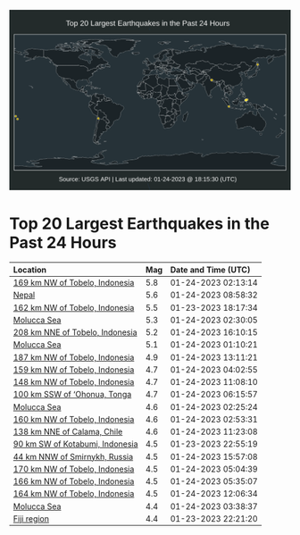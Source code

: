 ![Map](./map.png)

# Top 20 Largest Earthquakes in the Past 24 Hours

| Location | Mag | Date and Time (UTC) |
|:---|:---|:---|
| [169 km NW of Tobelo, Indonesia](https://earthquake.usgs.gov/earthquakes/eventpage/us6000jitq) | 5.8 | 01-24-2023 02:13:14 |
| [Nepal](https://earthquake.usgs.gov/earthquakes/eventpage/us6000jivm) | 5.6 | 01-24-2023 08:58:32 |
| [162 km NW of Tobelo, Indonesia](https://earthquake.usgs.gov/earthquakes/eventpage/us6000jirz) | 5.5 | 01-23-2023 18:17:34 |
| [Molucca Sea](https://earthquake.usgs.gov/earthquakes/eventpage/us6000jitx) | 5.3 | 01-24-2023 02:30:05 |
| [208 km NNE of Tobelo, Indonesia](https://earthquake.usgs.gov/earthquakes/eventpage/us6000jiy0) | 5.2 | 01-24-2023 16:10:15 |
| [Molucca Sea](https://earthquake.usgs.gov/earthquakes/eventpage/us6000jiti) | 5.1 | 01-24-2023 01:10:21 |
| [187 km NW of Tobelo, Indonesia](https://earthquake.usgs.gov/earthquakes/eventpage/us6000jiwc) | 4.9 | 01-24-2023 13:11:21 |
| [159 km NW of Tobelo, Indonesia](https://earthquake.usgs.gov/earthquakes/eventpage/us6000jiud) | 4.7 | 01-24-2023 04:02:55 |
| [148 km NW of Tobelo, Indonesia](https://earthquake.usgs.gov/earthquakes/eventpage/us6000jivy) | 4.7 | 01-24-2023 11:08:10 |
| [100 km SSW of ‘Ohonua, Tonga](https://earthquake.usgs.gov/earthquakes/eventpage/us6000jiv5) | 4.7 | 01-24-2023 06:15:57 |
| [Molucca Sea](https://earthquake.usgs.gov/earthquakes/eventpage/us6000jitw) | 4.6 | 01-24-2023 02:25:24 |
| [160 km NW of Tobelo, Indonesia](https://earthquake.usgs.gov/earthquakes/eventpage/us6000jiu4) | 4.6 | 01-24-2023 02:53:31 |
| [138 km NNE of Calama, Chile](https://earthquake.usgs.gov/earthquakes/eventpage/us6000jivz) | 4.6 | 01-24-2023 11:23:08 |
| [90 km SW of Kotabumi, Indonesia](https://earthquake.usgs.gov/earthquakes/eventpage/us6000jit5) | 4.5 | 01-23-2023 22:55:19 |
| [44 km NNW of Smirnykh, Russia](https://earthquake.usgs.gov/earthquakes/eventpage/us6000jixw) | 4.5 | 01-24-2023 15:57:08 |
| [170 km NW of Tobelo, Indonesia](https://earthquake.usgs.gov/earthquakes/eventpage/us6000jiuq) | 4.5 | 01-24-2023 05:04:39 |
| [166 km NW of Tobelo, Indonesia](https://earthquake.usgs.gov/earthquakes/eventpage/us6000jiuy) | 4.5 | 01-24-2023 05:35:07 |
| [164 km NW of Tobelo, Indonesia](https://earthquake.usgs.gov/earthquakes/eventpage/us6000jiw4) | 4.5 | 01-24-2023 12:06:34 |
| [Molucca Sea](https://earthquake.usgs.gov/earthquakes/eventpage/us6000jiua) | 4.4 | 01-24-2023 03:38:37 |
| [Fiji region](https://earthquake.usgs.gov/earthquakes/eventpage/us6000jit2) | 4.4 | 01-23-2023 22:21:20 |
